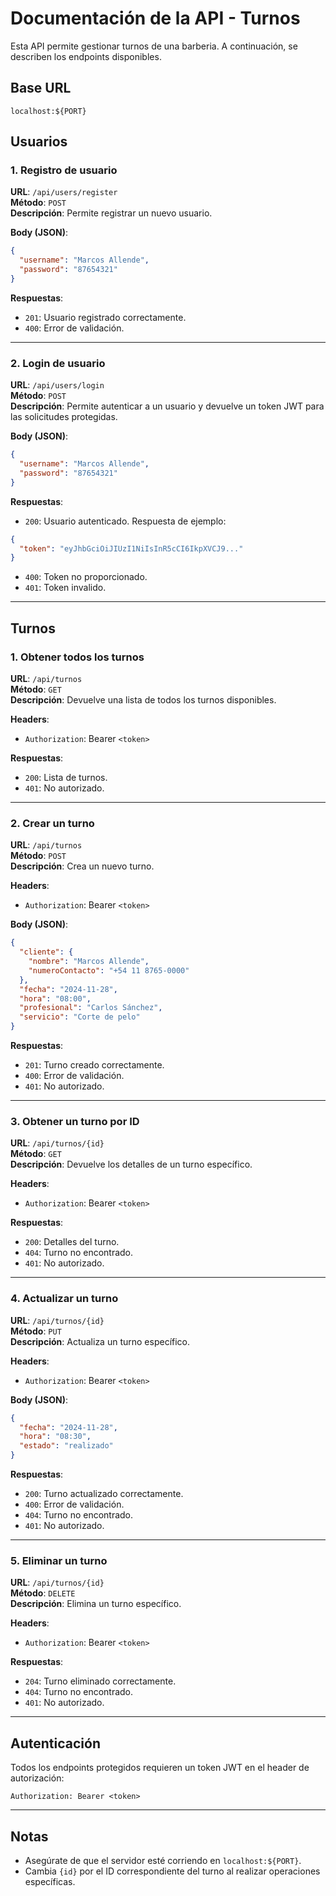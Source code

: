# Documentación de la API - Turnos

Esta API permite gestionar turnos de una barberia. A continuación, se describen los endpoints disponibles.

## Base URL

`localhost:${PORT}`

## **Usuarios**

### 1. Registro de usuario

**URL**: `/api/users/register`  
**Método**: `POST`  
**Descripción**: Permite registrar un nuevo usuario.

**Body (JSON)**:

```json
{
  "username": "Marcos Allende",
  "password": "87654321"
}
```

**Respuestas**:

- `201`: Usuario registrado correctamente.
- `400`: Error de validación.

---

### 2. Login de usuario

**URL**: `/api/users/login`  
**Método**: `POST`  
**Descripción**: Permite autenticar a un usuario y devuelve un token JWT para las solicitudes protegidas.

**Body (JSON)**:

```json
{
  "username": "Marcos Allende",
  "password": "87654321"
}
```

**Respuestas**:

- `200`: Usuario autenticado. Respuesta de ejemplo:

```json
{
  "token": "eyJhbGciOiJIUzI1NiIsInR5cCI6IkpXVCJ9..."
}
```

- `400`: Token no proporcionado.
- `401`: Token invalido.

---

## **Turnos**

### 1. Obtener todos los turnos

**URL**: `/api/turnos`  
**Método**: `GET`  
**Descripción**: Devuelve una lista de todos los turnos disponibles.

**Headers**:

- `Authorization`: Bearer `<token>`

**Respuestas**:

- `200`: Lista de turnos.
- `401`: No autorizado.

---

### 2. Crear un turno

**URL**: `/api/turnos`  
**Método**: `POST`  
**Descripción**: Crea un nuevo turno.

**Headers**:

- `Authorization`: Bearer `<token>`

**Body (JSON)**:

```json
{
  "cliente": {
    "nombre": "Marcos Allende",
    "numeroContacto": "+54 11 8765-0000"
  },
  "fecha": "2024-11-28",
  "hora": "08:00",
  "profesional": "Carlos Sánchez",
  "servicio": "Corte de pelo"
}
```

**Respuestas**:

- `201`: Turno creado correctamente.
- `400`: Error de validación.
- `401`: No autorizado.

---

### 3. Obtener un turno por ID

**URL**: `/api/turnos/{id}`  
**Método**: `GET`  
**Descripción**: Devuelve los detalles de un turno específico.

**Headers**:

- `Authorization`: Bearer `<token>`

**Respuestas**:

- `200`: Detalles del turno.
- `404`: Turno no encontrado.
- `401`: No autorizado.

---

### 4. Actualizar un turno

**URL**: `/api/turnos/{id}`  
**Método**: `PUT`  
**Descripción**: Actualiza un turno específico.

**Headers**:

- `Authorization`: Bearer `<token>`

**Body (JSON)**:

```json
{
  "fecha": "2024-11-28",
  "hora": "08:30",
  "estado": "realizado"
}
```

**Respuestas**:

- `200`: Turno actualizado correctamente.
- `400`: Error de validación.
- `404`: Turno no encontrado.
- `401`: No autorizado.

---

### 5. Eliminar un turno

**URL**: `/api/turnos/{id}`  
**Método**: `DELETE`  
**Descripción**: Elimina un turno específico.

**Headers**:

- `Authorization`: Bearer `<token>`

**Respuestas**:

- `204`: Turno eliminado correctamente.
- `404`: Turno no encontrado.
- `401`: No autorizado.

---

## **Autenticación**

Todos los endpoints protegidos requieren un token JWT en el header de autorización:

```
Authorization: Bearer <token>
```

---

## Notas

- Asegúrate de que el servidor esté corriendo en `localhost:${PORT}`.
- Cambia `{id}` por el ID correspondiente del turno al realizar operaciones específicas.

